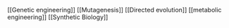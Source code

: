 [[Genetic engineering]]
[[Mutagenesis]]
[[Directed evolution]]
[[metabolic engineering]]
[[Synthetic Biology]]
